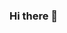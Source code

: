 ### Hi there 👋

<!--
**nirav-1612/nirav-1612** is a ✨ _special_ ✨ repository because its `README.md` (this file) appears on your GitHub profile.

Here are some ideas to get you started:

- 🔭 I’m currently working on 
- 🌱 I’m currently learning coding
- 🤔 I’m looking for help of  expert
- 💬 Ask me about my slef
- 📫 How to reach me: contact me on instagram
- 😄 Pronouns: ...
- ⚡ Fun fact: ...
-->
